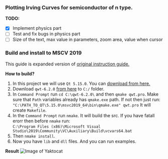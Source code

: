 ### Plotting Irving Curves for semiconductor of n type.
**TODO:**

- [x] Implement physics part
- [ ] Test and fix bugs in physics part
- [ ] Size of the text, max value in parameters, zoom area, value when cursor 

### Build and install to MSCV 2019
This guide is expanded version of [original instruction guide.](https://qwt.sourceforge.io/qwtinstall.html)

**How to build?**
1. In this project we will use `Qt 5.15.0`. You can [download from here.](https://www.qt.io/download)  
2. Download `qwt-6.2.0` [from here](https://sourceforge.net/projects/qwt/files/qwt/6.2.0/qwt-6.2.0.zip/download) to `C:/` folder.  
3. In `Command Prompt` run `cd C:\qwt-6.2.0\` and then `qmake qwt.pro`. Make sure that `Path` variables already has `qmake.exe` path. If not then just run:  
```"C:\PATH_TO_QT\5.15.0\msvc2019_64\bin\qmake.exe" qwt.pro```
It will create `Makefile`.  
4. In the `Command Prompt` run `nmake`. It will build the src. If you have fatall erorr then before `nmake` run:  
```C:\Program Files (x86)\Microsoft Visual Studio\2019\Community\VC\Auxiliary\Build\vcvars64.bat```  
5. Then `nmake install`.  
6. Now you have `lib` and `dll` files. And you can run examples.  

**Result**
![Image of Yaktocat](Images/examle.png)
